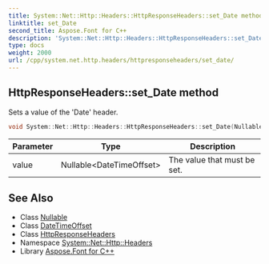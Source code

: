 ```yaml
---
title: System::Net::Http::Headers::HttpResponseHeaders::set_Date method
linktitle: set_Date
second_title: Aspose.Font for C++
description: 'System::Net::Http::Headers::HttpResponseHeaders::set_Date method. Sets a value of the ''Date'' header in C++.'
type: docs
weight: 2000
url: /cpp/system.net.http.headers/httpresponseheaders/set_date/
---
```

## HttpResponseHeaders::set_Date method


Sets a value of the 'Date' header.

```cpp
void System::Net::Http::Headers::HttpResponseHeaders::set_Date(Nullable<DateTimeOffset> value)
```


| Parameter | Type | Description |
| --- | --- | --- |
| value | Nullable\<DateTimeOffset\> | The value that must be set. |

## See Also

* Class [Nullable](../../../system/nullable/)
* Class [DateTimeOffset](../../../system/datetimeoffset/)
* Class [HttpResponseHeaders](../)
* Namespace [System::Net::Http::Headers](../../)
* Library [Aspose.Font for C++](../../../)
